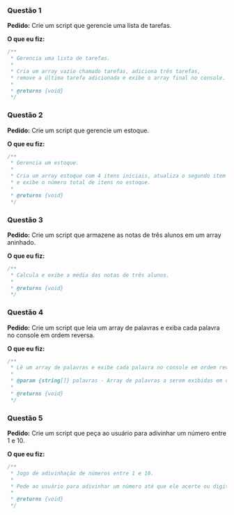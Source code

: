 ### Questão 1
**Pedido:**
Crie um script que gerencie uma lista de tarefas.

**O que eu fiz:**
```javascript
/**
 * Gerencia uma lista de tarefas.
 *
 * Cria um array vazio chamado tarefas, adiciona três tarefas,
 * remove a última tarefa adicionada e exibe o array final no console.
 *
 * @returns {void}
 */
```

### Questão 2
**Pedido:**
Crie um script que gerencie um estoque.

**O que eu fiz:**
```javascript
/**
 * Gerencia um estoque.
 *
 * Cria um array estoque com 4 itens iniciais, atualiza o segundo item no array,
 * e exibe o número total de itens no estoque.
 *
 * @returns {void}
 */
```

### Questão 3
**Pedido:**
Crie um script que armazene as notas de três alunos em um array aninhado.

**O que eu fiz:**
```javascript
/**
 * Calcula e exibe a média das notas de três alunos.
 *
 * @returns {void}
 */
```

### Questão 4
**Pedido:**
Crie um script que leia um array de palavras e exiba cada palavra no console em ordem reversa.

**O que eu fiz:**
```javascript
/**
 * Lê um array de palavras e exibe cada palavra no console em ordem reversa.
 *
 * @param {string[]} palavras - Array de palavras a serem exibidas em ordem reversa.
 *
 * @returns {void}
 */
```

### Questão 5
**Pedido:**
Crie um script que peça ao usuário para adivinhar um número entre 1 e 10.

**O que eu fiz:**
```javascript
/**
 * Jogo de adivinhação de números entre 1 e 10.
 *
 * Pede ao usuário para adivinhar um número até que ele acerte ou digite "sair".
 *
 * @returns {void}
 */
```